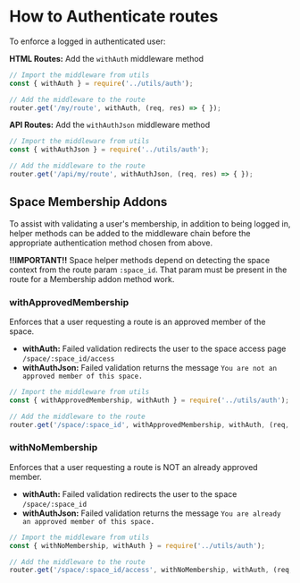 # How to Authenticate routes

To enforce a logged in authenticated user:

**HTML Routes:** Add the `withAuth` middleware method

```js
// Import the middleware from utils
const { withAuth } = require('../utils/auth');

// Add the middleware to the route
router.get('/my/route', withAuth, (req, res) => { });
```

**API Routes:** Add the `withAuthJson` middleware method

```js
// Import the middleware from utils
const { withAuthJson } = require('../utils/auth');

// Add the middleware to the route
router.get('/api/my/route', withAuthJson, (req, res) => { });
```

## Space Membership Addons

To assist with validating a user's membership, in addition to being logged in, helper methods can be added to the middleware chain before the appropriate authentication method chosen from above.

**!!IMPORTANT!!** Space helper methods depend on detecting the space context from the route param `:space_id`. That param must be present in the route for a Membership addon method work.

### withApprovedMembership

Enforces that a user requesting a route is an approved member of the space.
- **withAuth:** Failed validation redirects the user to the space access page `/space/:space_id/access`
- **withAuthJson:** Failed validation returns the message `You are not an approved member of this space.`
```js
// Import the middleware from utils
const { withApprovedMembership, withAuth } = require('../utils/auth');

// Add the middleware to the route
router.get('/space/:space_id', withApprovedMembership, withAuth, (req, res) => { });
```
### withNoMembership

Enforces that a user requesting a route is NOT an already approved member.
- **withAuth:** Failed validation redirects the user to the space `/space/:space_id`
- **withAuthJson:** Failed validation returns the message `You are already an approved member of this space.`
```js
// Import the middleware from utils
const { withNoMembership, withAuth } = require('../utils/auth');

// Add the middleware to the route
router.get('/space/:space_id/access', withNoMembership, withAuth, (req, res) => { });
```